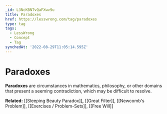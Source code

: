 ```yaml
---
_id: L3NcKBNTvQaFXwv9u
title: Paradoxes
href: https://lesswrong.com/tag/paradoxes
type: tag
tags:
  - LessWrong
  - Concept
  - Tag
synchedAt: '2022-08-29T11:05:14.595Z'
---
```

# Paradoxes

**Paradoxes** are circumstances in mathematics, philosophy, or other domains that present a seeming contradiction, which may be difficult to resolve.

**Related:** [[Sleeping Beauty Paradox]]**,** [[Great Filter]], [[Newcomb's Problem]],  [[Exercises / Problem-Sets]], [[Free Will]]
